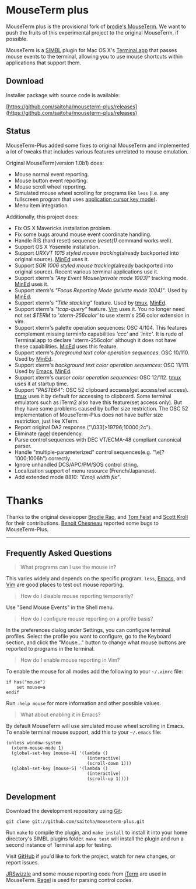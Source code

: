 MouseTerm plus
==============

MouseTerm plus is the provisional fork of [brodie's MouseTerm][1].
We want to push the fruits of this experimental project to the original MouseTerm, if possible.

MouseTerm is a [SIMBL][2] plugin for Mac OS X's [Terminal.app][3] that
passes mouse events to the terminal, allowing you to use mouse
shortcuts within applications that support them.

[1]: https://bitheap.org/mouseterm
[2]: http://www.culater.net/software/SIMBL/SIMBL.php
[3]: http://www.apple.com/macosx/technology/unix.html

Download
--------

Installer package with source code is available:

[https://github.com/saitoha/mouseterm-plus/releases](https://github.com/saitoha/mouseterm-plus/releases)

Status
------

MouseTerm-Plus added some fixes to original MouseTerm and implemented a lot of tweaks
that includes various features unrelated to mouse emulation.

Original MouseTerm(version 1.0b1) does:

* Mouse normal event reporting.
* Mouse button event reporting.
* Mouse scroll wheel reporting.
* Simulated mouse wheel scrolling for programs like `less` (i.e. any
  fullscreen program that uses [application cursor key mode][4]).
* Menu item integration.

Additionally, this project does:

* Fix OS X Mavericks installation problem.
* Fix some bugs around mouse event coordinate handling.
* Handle RIS (hard reset) sequence (*reset(1)* command works well).
* Support OS X Yosemite installation.
* Support *URXVT 1015 styled mouse tracking*(already backported into original source).
  [MinEd][5] uses it.
* Support *SGR 1006 styled mouse tracking*(already backported into original source).
  Recent various terminal applications use it.
* Support xterm's *"Any Event Mouse(private mode 1003)"* tracking mode.
  [MinEd][5] uses it.
* Support xterm's *"Focus Reporting Mode (private mode 1004)"*.
  Used by [MinEd][5].
* Support xterm's *"Title stacking"* feature.
  Used by [tmux][6], [MinEd][5].
* Support xterm's *"tcap-query"* feature.
  [Vim][7] uses it.
  You no longer need not set *$TERM* to *'xterm-256color'* to use xterm's 256 color extension in vim.
* Support xterm's palette operation sequences: OSC 4/104.
  This features complement missing terminfo capabilities *'ccc'* and *'initc'*.
  It is rude of Terminal.app to declare 'xterm-256color' although it does not have these capabilities.
  [MinEd][5] uses this feature.
* Support xterm's *foreground text color operation sequences*: OSC 10/110.
  Used by [MinEd][5].
* Support xterm's *background text color operation sequences*: OSC 11/111.
  Used by [Emacs][8], [MinEd][5].
* Support xterm's *cursor color operation sequences*: OSC 12/112.
  [tmux][6] uses it at startup time.
* Support *"PASTE64"*: OSC 52 clipboard accsess(get access/set access).
  [tmux][6] uses it by default for accessing to clipboard.
  Some terminal emulators such as iTerm2 also have this feature(set access only).
  But they have some problems caused by buffer size restriction.
  The OSC 52 implementation of MouseTerm-Plus does not have buffer size restriction, just like XTerm.
* Report original DA2 response ("\033\[>19796;10000;2c").
* Eliminate [ragel][9] dependency.
* Parse control sequences with DEC VT/ECMA-48 compliant canonical parser.
* Handle "multiple-parameterized" control sequences(e.g. "\e[?1000;1006h") correctly.
* Ignore unhandled DCS/APC/PM/SOS control string.
* Localization support of menu resource (French/Japanese).
* Add extended mode 8810: *"Emoji width fix"*.

[4]: http://the.earth.li/~sgtatham/putty/0.60/htmldoc/Chapter4.html#config-appcursor
[5]: http://towo.net/mined/
[6]: http://tmux.sourceforge.net/
[7]: http://www.vim.org/
[8]: http://www.gnu.org/software/emacs/
[9]: http://www.colm.net/open-source/ragel/


Thanks
======

Thanks to the original developper [Brodie Rao][5], and [Tom Feist][6] and [Scott Kroll][7] for their contributions.
[Benoit Chesneau][13] reported some bugs to MouseTerm-Plus.

[10]: http://brodierao.com/
[11]: http://github.com/shabble
[12]: http://github.com/skroll
[13]: https://github.com/benoitc


-------

Frequently Asked Questions
--------------------------

> What programs can I use the mouse in?

This varies widely and depends on the specific program. `less`,
[Emacs][8], and [Vim][9] are good places to test out mouse reporting.

> How do I disable mouse reporting temporarily?

Use "Send Mouse Events" in the Shell menu.

> How do I configure mouse reporting on a profile basis?

In the preferences dialog under Settings, you can configure terminal
profiles. Select the profile you want to configure, go to the Keyboard
section, and click the "Mouse..." button to change what mouse buttons
are reported to programs in the terminal.

> How do I enable mouse reporting in Vim?

To enable the mouse for all modes add the following to your `~/.vimrc`
file:

    if has("mouse")
        set mouse=a
    endif

Run `:help mouse` for more information and other possible values.

> What about enabling it in Emacs?

By default MouseTerm will use simulated mouse wheel scrolling in
Emacs. To enable terminal mouse support, add this to your `~/.emacs`
file:

    (unless window-system
      (xterm-mouse-mode 1)
      (global-set-key [mouse-4] '(lambda ()
                                   (interactive)
                                   (scroll-down 1)))
      (global-set-key [mouse-5] '(lambda ()
                                   (interactive)
                                   (scroll-up 1))))

[14]: http://www.gnu.org/software/emacs/
[15]: http://www.vim.org/


Development
-----------

Download the development repository using [Git][7]:

    git clone git://github.com/saitoha/mouseterm-plus.git

Run `make` to compile the plugin, and `make install` to install it
into your home directory's SIMBL plugins folder. `make test` will
install the plugin and run a second instance of Terminal.app for
testing.

Visit [GitHub][8] if you'd like to fork the project, watch for new
changes, or report issues.

[JRSwizzle][9] and some mouse reporting code from [iTerm][10] are used
in MouseTerm. [Ragel][11] is used for parsing control codes.

[7]: http://git-scm.org/
[8]: http://github.com/brodie/mouseterm
[9]: http://rentzsch.com/trac/wiki/JRSwizzle
[10]: http://iterm.sourceforge.net/
[11]: http://www.complang.org/ragel/

